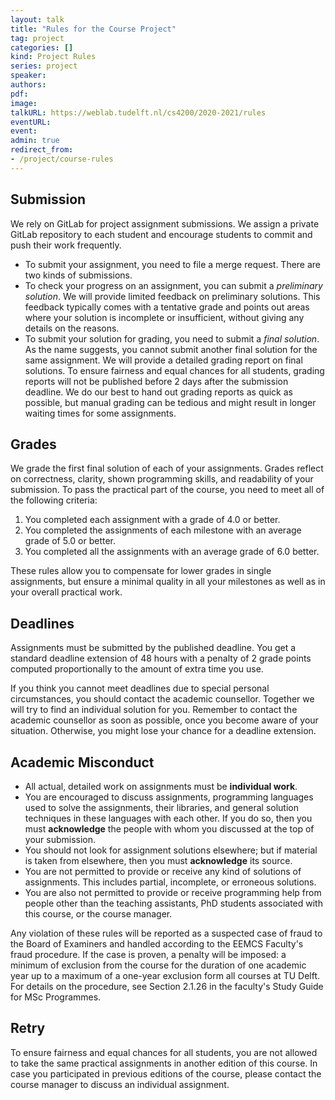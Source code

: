 ```yaml
---
layout: talk
title: "Rules for the Course Project"
tag: project
categories: []
kind: Project Rules
series: project
speaker:
authors:
pdf:
image:
talkURL: https://weblab.tudelft.nl/cs4200/2020-2021/rules
eventURL:
event:
admin: true
redirect_from:
- /project/course-rules
---
```

## Submission

We rely on GitLab for project assignment submissions. We assign a private GitLab repository to each student and encourage students to commit and push their work frequently.

* To submit your assignment, you need to file a merge request. There are two kinds of submissions.
* To check your progress on an assignment, you can submit a *preliminary solution*. We will provide limited feedback on preliminary solutions. This feedback typically comes with a tentative grade and points out areas where your solution is incomplete or insufficient, without giving any details on the reasons.
* To submit your solution for grading, you need to submit a *final solution*. As the name suggests, you cannot submit another final solution for the same assignment.
We will provide a detailed grading report on final solutions. To ensure fairness and equal chances for all students, grading reports will not be published before 2 days after the submission deadline. We do our best to hand out grading reports as quick as possible, but manual grading can be tedious and might result in longer waiting times for some assignments.

## Grades

We grade the first final solution of each of your assignments. Grades reflect on correctness, clarity, shown programming skills, and readability of your submission. To pass the practical part of the course, you need to meet all of the following criteria:

1. You completed each assignment with a grade of 4.0 or better.
2. You completed the assignments of each milestone with an average grade of 5.0 or better.
3. You completed all the assignments with an average grade of 6.0 better.

These rules allow you to compensate for lower grades in single assignments, but ensure a minimal quality in all your milestones as well as in your overall practical work.

## Deadlines

Assignments must be submitted by the published deadline. You get a standard deadline extension of 48 hours with a penalty of 2 grade points computed proportionally to the amount of extra time you use.

If you think you cannot meet deadlines due to special personal circumstances, you should contact the academic counsellor. Together we will try to find an individual solution for you. Remember to contact the academic counsellor as soon as possible, once you become aware of your situation. Otherwise, you might lose your chance for a deadline extension.

## Academic Misconduct

* All actual, detailed work on assignments must be **individual work**.
* You are encouraged to discuss assignments, programming languages used to solve the assignments, their libraries, and general solution techniques in these languages with each other. If you do so, then you must **acknowledge** the people with whom you discussed at the top of your submission.
* You should not look for assignment solutions elsewhere; but if material is taken from elsewhere, then you must **acknowledge** its source.
* You are not permitted to provide or receive any kind of solutions of assignments. This includes partial, incomplete, or erroneous solutions.
* You are also not permitted to provide or receive programming help from people other than the teaching assistants, PhD students associated with this course, or the course manager.

Any violation of these rules will be reported as a suspected case of fraud to the Board of Examiners and handled according to the EEMCS Faculty's fraud procedure. If the case is proven, a penalty will be imposed: a minimum of exclusion from the course for the duration of one academic year up to a maximum of a one-year exclusion form all courses at TU Delft. For details on the procedure, see Section 2.1.26 in the faculty's Study Guide for MSc Programmes.

## Retry

To ensure fairness and equal chances for all students, you are not allowed to take the same practical assignments in another edition of this course. In case you participated in previous editions of the course, please contact the course manager to discuss an individual assignment.
